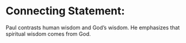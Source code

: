 # Connecting Statement:

Paul contrasts human wisdom and God’s wisdom. He emphasizes that spiritual wisdom comes from God.